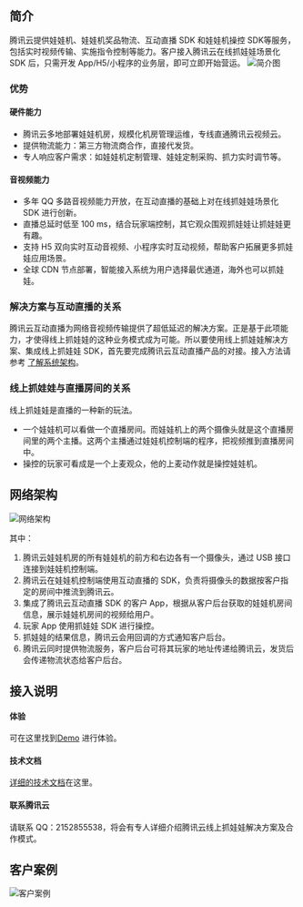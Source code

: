 ## 简介
腾讯云提供娃娃机、娃娃机奖品物流、互动直播 SDK 和娃娃机操控 SDK等服务，包括实时视频传输、实施指令控制等能力。客户接入腾讯云在线抓娃娃场景化 SDK 后，只需开发 App/H5/小程序的业务层，即可立即开始营运。
![简介图](https://mc.qcloudimg.com/static/img/49a1d7cf26d4714429becf30b532756f/image.png)

### 优势
#### 硬件能力

- 腾讯云多地部署娃娃机房，规模化机房管理运维，专线直通腾讯云视频云。
- 提供物流能力：第三方物流商合作，直接代发货。
- 专人响应客户需求：如娃娃机定制管理、娃娃定制采购、抓力实时调节等。

#### 音视频能力

- 多年 QQ 多路音视频能力开放，在互动直播的基础上对在线抓娃娃场景化 SDK 进行创新。
- 直播总延时低至 100 ms，结合玩家端控制，其它观众围观抓娃娃让抓娃娃更有趣。
- 支持 H5 双向实时互动音视频、小程序实时互动视频，帮助客户拓展更多抓娃娃应用场景。
- 全球 CDN 节点部署，智能接入系统为用户选择最优通道，海外也可以抓娃娃。

### 解决方案与互动直播的关系

腾讯云互动直播为网络音视频传输提供了超低延迟的解决方案。正是基于此项能力，才使得线上抓娃娃的这种业务模式成为可能。所以要使用线上抓娃娃解决方案、集成线上抓娃娃 SDK，首先要完成腾讯云互动直播产品的对接。接入方法请参考 [了解系统架构](/document/product/268/7540)。

### 线上抓娃娃与直播房间的关系

线上抓娃娃是直播的一种新的玩法。

- 一个娃娃机可以看做一个直播房间。而娃娃机上的两个摄像头就是这个直播房间里的两个主播。这两个主播通过娃娃机控制端的程序，把视频推到直播房间中。
- 操控的玩家可看成是一个上麦观众，他的上麦动作就是操控娃娃机。

## 网络架构
![网络架构](https://mc.qcloudimg.com/static/img/f7d603117297cee21495e25fc4092004/image.png)

其中：
1. 腾讯云娃娃机房的所有娃娃机的前方和右边各有一个摄像头，通过 USB 接口连接到娃娃机控制端。
2. 腾讯云在娃娃机控制端使用互动直播的 SDK，负责将摄像头的数据按客户指定的房间中推流到腾讯云。
3. 集成了腾讯云互动直播 SDK 的客户 App，根据从客户后台获取的娃娃机房间信息，展示娃娃机房间的视频给用户。
4. 玩家 App 使用抓娃娃 SDK 进行操控。
5. 抓娃娃的结果信息，腾讯云会用回调的方式通知客户后台。
6. 腾讯云同时提供物流服务，客户后台可将其玩家的地址传递给腾讯云，发货后会传递物流状态给客户后台。

## 接入说明
#### 体验
可在这里找到[Demo](https://gitee.com/vqcloud/wawaji_doc) 进行体验。
####  技术文档
[详细的技术文档](https://gitee.com/vqcloud/wawaji_doc/blob/master/firststep_dev.md)在这里。
####  联系腾讯云
请联系 QQ：2152855538，将会有专人详细介绍腾讯云线上抓娃娃解决方案及合作模式。

## 客户案例
![客户案例](https://mc.qcloudimg.com/static/img/d5d8b2ec6eb0c4fe2fd19c427cd2eff8/image.png)
